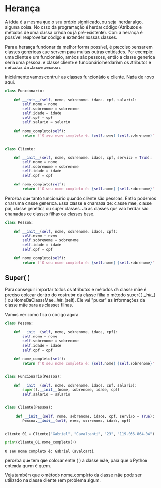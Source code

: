 # Herança

A ideia é a mesma que o seu própio significado, ou seja, herdar algo, alguma coisa. No caso da programação é herdar
código (Atributos e métodos de uma classa criada ou já pré-existente). Com a herança é possível reaproveitar código e extender nossas classes.

Para a herança funcionar da melhor forma possível, é precciso pensar em classes genéricas que servem para muitas outras entidades. Por exemplo: 
uma cliente e um funcionário, ambos são pessoas, então a classe generica seria uma pessoa. A classe cliente e funcionário herdariam os atributos e métodos da classe pessoas.

inicialmente vamos contruir as classes funcionário e cliente. Nada de novo aqui.

```Python
class Funcionario:

    def __init__(self, nome, sobrenome, idade, cpf, salario):
        self.nome = nome
        self.sobrenome = sobrenome
        self.idade = idade
        self.cpf = cpf
        self.salario = salario

    def nome_completo(self):
        return f'O seu nome completo é: {self.nome} {self.sobrenome}'
    

class Cliente:

    def __init__(self, nome, sobrenome, idade, cpf, servico = True):
        self.nome = nome
        self.sobrenome = sobrenome
        self.idade = idade
        self.cpf = cpf

    def nome_completo(self):
        return f'O seu nome completo é: {self.nome} {self.sobrenome}'

```

Perceba que tanto funcionário quando cliente são pessoas. Então podemos criar uma classe genérica. Essa classe é chamada de:
classe mãe, classe pai, classe genética ou super classes. Já as classes que vao herdar são chamadas de classes filhas ou classes base.

```Python
class Pessoa:

    def __init__(self, nome, sobrenome, idade, cpf):
        self.nome = nome
        self.sobrenome = sobrenome
        self.idade = idade
        self.cpf = cpf

    def nome_completo(self):
        return f'O seu nome completo é: {self.nome} {self.sobrenome}'


```

## Super( )

Para conseguir importar todos os atributos e métodos da classe mãe é preciso colocar dentro do costrutor da classe filha
o método super( ).\__init__( ) ou NomeDaClasseMae.\__init__(self). Ele vai "puxar" as informações da classe mãe para as classes filhas.

Vamos ver como fica o código agora.

```Python
class Pessoa:

    def __init__(self, nome, sobrenome, idade, cpf):
        self.nome = nome
        self.sobrenome = sobrenome
        self.idade = idade
        self.cpf = cpf

    def nome_completo(self):
        return f'O seu nome completo é: {self.nome} {self.sobrenome}'
    

class Funcionario(Pessoa):

    def __init__(self, nome, sobrenome, idade, cpf, salario):
        super().__init__(nome, sobrenome, idade, cpf)
        self.salario = salario


class Cliente(Pessoa):

     def __init__(self, nome, sobrenome, idade, cpf, servico = True):
        Pessoa.__init__(self, nome, sobrenome, idade, cpf)


cliente_01 = Cliente("Gabriel", "Cavalcanti", "23", "119.056.864-04")

print(cliente_01.nome_completo())

```

```Python
O seu nome completo é: Gabriel Cavalcanti
```

perceba que tem que colocar entre ( ) a classe mãe, para que o Python entenda quem é quem.

Veja também que o método nome_completo da classe mãe pode ser utilizado na classe cliente sem problema algum.
